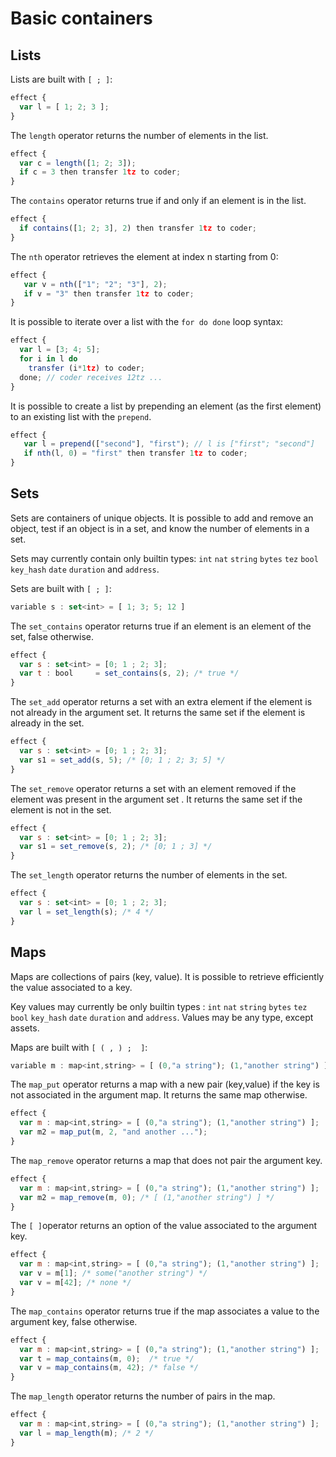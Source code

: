 # Basic containers

## Lists

Lists are built with `[ ; ]`:

```javascript
effect {
  var l = [ 1; 2; 3 ];
}
```

The `length` operator returns the number of elements in the list.

```javascript
effect {
  var c = length([1; 2; 3]);
  if c = 3 then transfer 1tz to coder;
}
```

The `contains` operator returns true if and only if an element is in the list.

```javascript
effect {
  if contains([1; 2; 3], 2) then transfer 1tz to coder; 
}
```

The `nth` operator retrieves the element at index n starting from 0:

```javascript
effect {
   var v = nth(["1"; "2"; "3"], 2);
   if v = "3" then transfer 1tz to coder;
}
```

It is possible to iterate over a list with the `for do done` loop syntax:

```javascript
effect {
  var l = [3; 4; 5];
  for i in l do
    transfer (i*1tz) to coder;
  done; // coder receives 12tz ...
} 
```

It is possible to create a list by prepending an element \(as the first element\) to an existing list with the `prepend`.

```javascript
effect {
   var l = prepend(["second"], "first"); // l is ["first"; "second"]
   if nth(l, 0) = "first" then transfer 1tz to coder;
}
```

## Sets

Sets are containers of unique objects. It is possible to add and remove an object, test if an object is in a set, and know the number of elements in a set. 

Sets may currently contain only builtin types: `int` `nat` `string` `bytes` `tez` `bool` `key_hash` `date` `duration` and `address`.

Sets are built with `[ ; ]`:

```javascript
variable s : set<int> = [ 1; 3; 5; 12 ] 
```

The `set_contains` operator returns true if an element is an element of the set, false otherwise.

```javascript
effect {
  var s : set<int> = [0; 1 ; 2; 3];
  var t : bool     = set_contains(s, 2); /* true */
}
```

The `set_add` operator returns a set with an extra element if the element is not already in the argument set. It returns the same set if the element is already in the set. 

```javascript
effect {
  var s : set<int> = [0; 1 ; 2; 3];
  var s1 = set_add(s, 5); /* [0; 1 ; 2; 3; 5] */
}
```

The `set_remove` operator returns a set with an element removed if the element was present in the argument set . It returns the same set if the element is not in the set.

```javascript
effect {
  var s : set<int> = [0; 1 ; 2; 3];
  var s1 = set_remove(s, 2); /* [0; 1 ; 3] */
}
```

The `set_length` operator returns the number of elements in the set.

```javascript
effect {
  var s : set<int> = [0; 1 ; 2; 3];
  var l = set_length(s); /* 4 */
}
```

## Maps

Maps are collections of pairs \(key, value\). It is possible to retrieve efficiently the value associated to a key.

Key values may currently be only builtin types : `int` `nat` `string` `bytes` `tez` `bool` `key_hash` `date` `duration` and `address`. Values may be any type, except assets.

Maps are built with `[ ( , ) ;  ]`:

```javascript
variable m : map<int,string> = [ (0,"a string"); (1,"another string") ]
```

The `map_put` operator returns a map with a new pair \(key,value\) if the key is not associated in the argument map. It returns the same map otherwise.

```javascript
effect {
  var m : map<int,string> = [ (0,"a string"); (1,"another string") ];
  var m2 = map_put(m, 2, "and another ...");
}
```

The `map_remove` operator returns a map that does not pair the argument key.

```javascript
effect {
  var m : map<int,string> = [ (0,"a string"); (1,"another string") ];
  var m2 = map_remove(m, 0); /* [ (1,"another string") ] */
}
```

The `[ ]`operator returns an option of the value associated to the argument key.

```javascript
effect {
  var m : map<int,string> = [ (0,"a string"); (1,"another string") ];
  var v = m[1]; /* some("another string") */
  var v = m[42]; /* none */
}
```

The `map_contains` operator returns true if the map associates a value to the argument key, false otherwise.

```javascript
effect {
  var m : map<int,string> = [ (0,"a string"); (1,"another string") ];
  var t = map_contains(m, 0);  /* true */
  var v = map_contains(m, 42); /* false */
}
```

The `map_length` operator returns the number of pairs in the map.

```javascript
effect {
  var m : map<int,string> = [ (0,"a string"); (1,"another string") ];
  var l = map_length(m); /* 2 */
}
```

